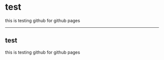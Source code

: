 # test
this is testing github for github pages
___

## test
this is testing github for github pages
